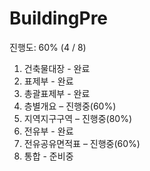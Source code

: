 # BuildingPre

진행도: 60% (4 / 8)
1. 건축물대장 - 완료
2. 표제부 - 완료
3. 총괄표제부 - 완료
4. 층별개요 – 진행중(60%)
5. 지역지구구역 – 진행중(80%)
6. 전유부 - 완료
7. 전유공유면적표 – 진행중(60%)
8. 통합 - 준비중